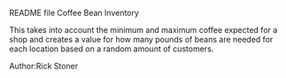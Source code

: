 README file
Coffee Bean Inventory

This takes into account the minimum and maximum coffee expected for a shop and creates a value for how many pounds of beans are needed for each location based on a random amount of customers.


Author:Rick Stoner
